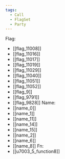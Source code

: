 ```yaml
---
tags:
  - Call
  - FlagSet
  - Party
---
```

Flag:
- [[flag_11008]]
- [[flag_11016]]
- [[flag_11017]]
- [[flag_11019]]
- [[flag_11029]]
- [[flag_11040]]
- [[flag_11051]]
- [[flag_11052]]
- [[flag_9]]
- [[flag_9791]]
- [[flag_9828]]
Name:
- [[name_0]]
- [[name_1]]
- [[name_11]]
- [[name_14]]
- [[name_15]]
- [[name_2]]
- [[name_6]]
- [[name_8]]
Fn:
- [[u7003_5_function8]]
